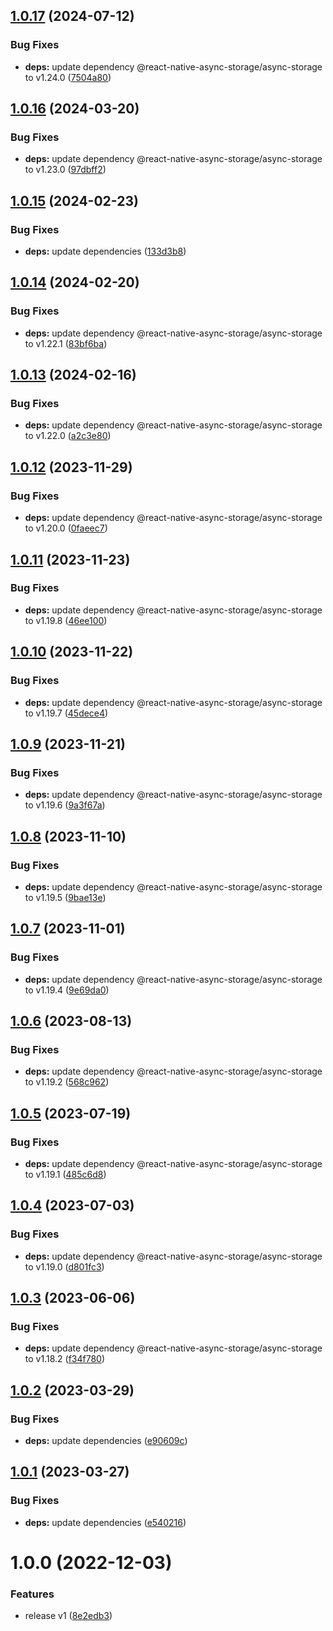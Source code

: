 ## [1.0.17](https://github.com/maxgfr/huge-async-storage/compare/v1.0.16...v1.0.17) (2024-07-12)


### Bug Fixes

* **deps:** update dependency @react-native-async-storage/async-storage to v1.24.0 ([7504a80](https://github.com/maxgfr/huge-async-storage/commit/7504a80f524d63dbc2ec32b896afbc00d2631cb0))

## [1.0.16](https://github.com/maxgfr/huge-async-storage/compare/v1.0.15...v1.0.16) (2024-03-20)


### Bug Fixes

* **deps:** update dependency @react-native-async-storage/async-storage to v1.23.0 ([97dbff2](https://github.com/maxgfr/huge-async-storage/commit/97dbff212f1a3b9233fa199e28b13b6acd152ad9))

## [1.0.15](https://github.com/maxgfr/huge-async-storage/compare/v1.0.14...v1.0.15) (2024-02-23)


### Bug Fixes

* **deps:** update dependencies ([133d3b8](https://github.com/maxgfr/huge-async-storage/commit/133d3b8f0430d62e80a8b81206193a96bf09ceb0))

## [1.0.14](https://github.com/maxgfr/huge-async-storage/compare/v1.0.13...v1.0.14) (2024-02-20)


### Bug Fixes

* **deps:** update dependency @react-native-async-storage/async-storage to v1.22.1 ([83bf6ba](https://github.com/maxgfr/huge-async-storage/commit/83bf6bad0d96eda9cd85922cfe8aadf27877099e))

## [1.0.13](https://github.com/maxgfr/huge-async-storage/compare/v1.0.12...v1.0.13) (2024-02-16)


### Bug Fixes

* **deps:** update dependency @react-native-async-storage/async-storage to v1.22.0 ([a2c3e80](https://github.com/maxgfr/huge-async-storage/commit/a2c3e80b983bcf86fd46a1199cc0dd2f06945fba))

## [1.0.12](https://github.com/maxgfr/huge-async-storage/compare/v1.0.11...v1.0.12) (2023-11-29)


### Bug Fixes

* **deps:** update dependency @react-native-async-storage/async-storage to v1.20.0 ([0faeec7](https://github.com/maxgfr/huge-async-storage/commit/0faeec73db942eaa79e12d0b719fc2ac158b0068))

## [1.0.11](https://github.com/maxgfr/huge-async-storage/compare/v1.0.10...v1.0.11) (2023-11-23)


### Bug Fixes

* **deps:** update dependency @react-native-async-storage/async-storage to v1.19.8 ([46ee100](https://github.com/maxgfr/huge-async-storage/commit/46ee1005ad57c6d2d9c0132b4a3400fd45544b84))

## [1.0.10](https://github.com/maxgfr/huge-async-storage/compare/v1.0.9...v1.0.10) (2023-11-22)


### Bug Fixes

* **deps:** update dependency @react-native-async-storage/async-storage to v1.19.7 ([45dece4](https://github.com/maxgfr/huge-async-storage/commit/45dece49115cab0ac8f80775b80889077cfe5da7))

## [1.0.9](https://github.com/maxgfr/huge-async-storage/compare/v1.0.8...v1.0.9) (2023-11-21)


### Bug Fixes

* **deps:** update dependency @react-native-async-storage/async-storage to v1.19.6 ([9a3f67a](https://github.com/maxgfr/huge-async-storage/commit/9a3f67a9c2098ccf12f86773bd872981fc593f56))

## [1.0.8](https://github.com/maxgfr/huge-async-storage/compare/v1.0.7...v1.0.8) (2023-11-10)


### Bug Fixes

* **deps:** update dependency @react-native-async-storage/async-storage to v1.19.5 ([9bae13e](https://github.com/maxgfr/huge-async-storage/commit/9bae13e96bd71154bf9c2b3ccd5bafa8581ba8e4))

## [1.0.7](https://github.com/maxgfr/huge-async-storage/compare/v1.0.6...v1.0.7) (2023-11-01)


### Bug Fixes

* **deps:** update dependency @react-native-async-storage/async-storage to v1.19.4 ([9e69da0](https://github.com/maxgfr/huge-async-storage/commit/9e69da067c17ebcc7ab82323e4ed984865a5bc5b))

## [1.0.6](https://github.com/maxgfr/huge-async-storage/compare/v1.0.5...v1.0.6) (2023-08-13)


### Bug Fixes

* **deps:** update dependency @react-native-async-storage/async-storage to v1.19.2 ([568c962](https://github.com/maxgfr/huge-async-storage/commit/568c962acd33556f3a15304ceb3ceb4f233a93c9))

## [1.0.5](https://github.com/maxgfr/huge-async-storage/compare/v1.0.4...v1.0.5) (2023-07-19)


### Bug Fixes

* **deps:** update dependency @react-native-async-storage/async-storage to v1.19.1 ([485c6d8](https://github.com/maxgfr/huge-async-storage/commit/485c6d841e3386a47421004ae98e2818a8ae8d77))

## [1.0.4](https://github.com/maxgfr/huge-async-storage/compare/v1.0.3...v1.0.4) (2023-07-03)


### Bug Fixes

* **deps:** update dependency @react-native-async-storage/async-storage to v1.19.0 ([d801fc3](https://github.com/maxgfr/huge-async-storage/commit/d801fc317ab746850a418fc929a0f606cf3844fa))

## [1.0.3](https://github.com/maxgfr/huge-async-storage/compare/v1.0.2...v1.0.3) (2023-06-06)


### Bug Fixes

* **deps:** update dependency @react-native-async-storage/async-storage to v1.18.2 ([f34f780](https://github.com/maxgfr/huge-async-storage/commit/f34f780012a0bbd3885b00807dba9f307fa2cb1e))

## [1.0.2](https://github.com/maxgfr/huge-async-storage/compare/v1.0.1...v1.0.2) (2023-03-29)


### Bug Fixes

* **deps:** update dependencies ([e90609c](https://github.com/maxgfr/huge-async-storage/commit/e90609c43957e945eb52aaeca2ba09ee33dfc9d9))

## [1.0.1](https://github.com/maxgfr/huge-async-storage/compare/v1.0.0...v1.0.1) (2023-03-27)


### Bug Fixes

* **deps:** update dependencies ([e540216](https://github.com/maxgfr/huge-async-storage/commit/e54021618abaec372adbf4a94ed89f3c338f82d1))

# 1.0.0 (2022-12-03)


### Features

* release v1 ([8e2edb3](https://github.com/maxgfr/huge-async-storage/commit/8e2edb3bec249e678c2336baf0a1267844d60763))

